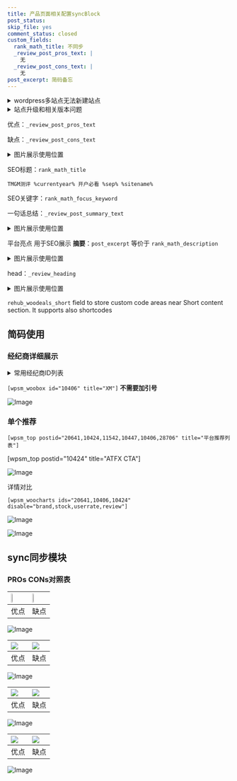 ```yaml
---
title: 产品页面相关配置syncBlock
post_status: 
skip_file: yes
comment_status: closed
custom_fields:
  rank_math_title: 不同步
  _review_post_pros_text: |
    无
  _review_post_cons_text: |
    无
post_excerpt: 简码备忘
---
```

<details><summary>wordpress多站点无法新建站点</summary>

<li>和报错需要清理cookies一样的原因</li>
<li>wp-config.php里面<code>define( 'SUBDOMAIN_INSTALL', false );//子域名安装</code></li>
<li>新建子站点是用<code>define( 'SUBDOMAIN_INSTALL', true);//子域名安装</code> 完成以后，改成<code>false</code></li>
</details>

<details><summary>站点升级和相关版本问题</summary>

<p>wordpress：5.9.9
woocommerce：7.5.1
出现问题的地方：主题选项里面>><strong>Product layout >>compact style</strong></p>
<p>如何出现没有用过的字段 导致无法保存。先导出配置 然后进行修改，后面再次恢复即可。</p>
<p>出现部分字段无法显示时，需要返回默认布局后，对产品进行保存就好了。</p>
<p></p>
</details>

优点：`_review_post_pros_text`

缺点：`_review_post_cons_text`

<details><summary>图片展示使用位置</summary>

<img src="https://prod-files-secure.s3.us-west-2.amazonaws.com/39ed1227-6d7d-4570-be36-9ccd4a2c4241/f51d3d83-55d4-4bdf-9604-f37ec77ab556/Untitled.png?X-Amz-Algorithm=AWS4-HMAC-SHA256&X-Amz-Content-Sha256=UNSIGNED-PAYLOAD&X-Amz-Credential=ASIAZI2LB466UKRRAGXJ%2F20250312%2Fus-west-2%2Fs3%2Faws4_request&X-Amz-Date=20250312T225525Z&X-Amz-Expires=3600&X-Amz-Security-Token=IQoJb3JpZ2luX2VjEH4aCXVzLXdlc3QtMiJIMEYCIQDGJar9L0rvdsgPUGtRdIe1hTYzyV9XX80M8GOU%2BtM9dgIhAJZ0fPewW1N3GkZxQtTXo3XPGPC1JvCTMofxlrS2XXpjKogECMf%2F%2F%2F%2F%2F%2F%2F%2F%2F%2FwEQABoMNjM3NDIzMTgzODA1IgzMR2tqsUxiW8dacw8q3AO8Ii2fqJKDdLBupMfe9%2F7RrvEn8xjJnUQJ%2BhALH6LAd4V70yw1SeqN2Ml8W5ZVIsokduPYYAJ8XEHwMaix5P2uE3uAKhfbNfTZW%2BcA5XLIUkt9XU5Ub9OdU4QULW0zH4Eh8qVAsPWVCi4Rynnuh7XBbUciL%2BysqfqNkVI%2B%2Fkk4SLNPMC1VC32sY6w0R%2BpPPIcMBoVQMm74pQ6oPqX7z6BDpjWV%2FznxeiYFr%2FQ5OCV%2FSYr6G4s1tz9xzm8JHJAAjH%2F1LNBYG72P9YrbI58DR7NB90sCtIsq9F5MKeLe8bRgcatbBSWrdeRS5gIdb0tm2JDqoHZNPirkJtt%2FyrjvaYx0UXQ%2FjoLkl1IsFs%2FtAmqBPh5SxQAR%2FTucTUUpNJ0%2BU7r3QXfjion0zCM1gmYLCWri02pQYCPEAr0X8Luk7s7PRHMtcg6zT68Uz76FtnDQccV3Xsvd6xnrDSyXEofLIi20oXhr9OH6KbM301JE1%2BPMXv78dsiSgt9iLKyfsfQsTTm0czJ85XhXMNLpnKVVg%2FzYhWXblY53JJ5ZEWB8%2B7KXFOqF35PGMR%2Fq3eOYzXSPLqEFn0%2F2qvZeleiQtUrS1Trvy947yIZDcSf24X61tc0XBy3DmyM2ZOeL4SJTVzDQgsi%2BBjqkAXVP%2FEG7pKtheoEljkTUMie%2Bz1whvKCvFzs82G0D0axNd%2FMfsqb1GhB8npvJ9I29gu7CsZJkZn2goqqnkrVaZRhfHlq%2BnwJkbT2cukSyzlZARx8wmc4djSpFMsK7AXPxqtqwRT3%2BJ%2Fv9dUSCmmvndTQMg6dRSy7TXVXC2u2SczTIUP1dzhavgWpVLoeImxiZFUIekUyROhFGhS%2BqEHrwhFBwaF3X&X-Amz-Signature=6f41de8d4d9620f420545a4169ae9bc8dc90787296f5b59f3a6913a19c2665ed&X-Amz-SignedHeaders=host&x-id=GetObject" alt="Image">
</details>

SEO标题：`rank_math_title`

`TMGM测评 %currentyear% 开户必看 %sep% %sitename%`

SEO关键字：`rank_math_focus_keyword`

一句话总结：`_review_post_summary_text`

<details><summary>图片展示使用位置</summary>

<img src="https://prod-files-secure.s3.us-west-2.amazonaws.com/39ed1227-6d7d-4570-be36-9ccd4a2c4241/4b96a922-296c-4f4e-8630-d1c870cbce01/Untitled.png?X-Amz-Algorithm=AWS4-HMAC-SHA256&X-Amz-Content-Sha256=UNSIGNED-PAYLOAD&X-Amz-Credential=ASIAZI2LB466V6M45EDP%2F20250312%2Fus-west-2%2Fs3%2Faws4_request&X-Amz-Date=20250312T225525Z&X-Amz-Expires=3600&X-Amz-Security-Token=IQoJb3JpZ2luX2VjEH4aCXVzLXdlc3QtMiJIMEYCIQCZNgNForPckev3s1qs3NzqAdT%2Bq5FAQY8%2BIA4WHhrWlAIhAJL%2Bzg%2BkDs23y%2BV02JX%2FXUZcRutCV8o4AQyFF4Up6AMwKogECMf%2F%2F%2F%2F%2F%2F%2F%2F%2F%2FwEQABoMNjM3NDIzMTgzODA1IgxED8s8VDBUL7%2FNKx0q3APyFpdU%2FhJRalGLZONUaRaGpFJqRpeGE4crDorlKb6JsSQL5NvpkXbzMRIi%2BuotAFPiWGG6bCk20iZz7Q%2F6IZ9Jk1qi4RQIdG%2FQKEQCyTzRbGW2nb1AQ3zS75Ab7dESCJNiz5m4fp3byeIy9Ofc547uVJCyqzzY%2Bqic3qXqnTh0axUgIfs0wMMjwMxYdI7DeCnfSu9t4CpLWTOq4ZKaVYtcjfzLENtTMrmu3f7Gk9VG53D8pM9a0SW5lET2r2enzTrbvBQkNfCkFNiJJJBzyz%2BqIZyebB4sQagay9gKVPgipdhxX3ElOqOp%2Bs9gb3CdGtL7L2qe8zMDmyXklTWoCxkyf1ML5VzCXxSo2S3xJYXggPEecEKs1soem7Kw2i5UrdIv0qQ4JuFhrNM%2F9EqRLlD1bm%2F8bK6B9a1aFH2O4qcMgxKLa%2BNjbqvXwgcL5tpEkQk4pH3Vs0f4OqYLlq1k4PHpxO85SyR56R5DxNcJVG24z6XjH0J2b9oIIlXehYTs7yrRP4Bvm9GqVHZi2fGC7nsxCMz1MN44vKPIgZdXtt0UimJo2kf7qYF%2F%2BFNnwWuZ2E%2BFQ3Xn336zN0YYoRlSMqzIwcbIH5jumyK7PuwtBvSXd2REUESd1DW0o1km9jDSgsi%2BBjqkAV8TdMeE5VVrfLGYMZ%2BkDFIOZ0diWD0H%2FXVT%2FFPhu1zO6ZIUqhxUFMvCXUz%2FWc9AI2a2LDP3lI4XjBm24pWJXnEcBs81FNmXzTAVHEaU3k1uHYgHR9xeMoYjPG2AeJLi7ArS4xPuk5tCTPeBiVmm%2BToM4jZwfO6Kwgw6cDGB14oDrN23eeO3rVvXaVPD9dty4wxKmsDRmuo601wksW6QVkT9z%2B8A&X-Amz-Signature=31122844c53a2e9e1f2ee8247ca3edcd8cbd4aa79624c4778b99caf744c3bf06&X-Amz-SignedHeaders=host&x-id=GetObject" alt="Image">
</details>

平台亮点 用于SEO展示 **摘要**：`post_excerpt`  等价于 `rank_math_description`

<details><summary>图片展示使用位置</summary>

<img src="https://prod-files-secure.s3.us-west-2.amazonaws.com/39ed1227-6d7d-4570-be36-9ccd4a2c4241/1ee11f63-b60a-4dfe-a7a7-d58ff23b5d88/Untitled.png?X-Amz-Algorithm=AWS4-HMAC-SHA256&X-Amz-Content-Sha256=UNSIGNED-PAYLOAD&X-Amz-Credential=ASIAZI2LB466437ZF6BO%2F20250312%2Fus-west-2%2Fs3%2Faws4_request&X-Amz-Date=20250312T225525Z&X-Amz-Expires=3600&X-Amz-Security-Token=IQoJb3JpZ2luX2VjEH4aCXVzLXdlc3QtMiJGMEQCIG7eNV3xLbdHPHq3DhDoDum%2FZ7yeh49vXpNF1wkTd7L0AiByudkD8JhsVhZhRmizb1OtbL4YTPAH1Mi%2BwGD6vGwGOyqIBAjH%2F%2F%2F%2F%2F%2F%2F%2F%2F%2F8BEAAaDDYzNzQyMzE4MzgwNSIMVd4ILqlhhQZ%2FvV9zKtwDHFdtihDUU1eTDK7gLMP4Ehq5DERtacGDjf6uXwQYNuA%2BPOX9KxBmiQIu%2Bc9uVZnFirvP8JtNtEn2m8pfURou8EqqojO%2BhCM9pB8zEMkxHMVWbMg94ma6NSObx1%2FJzhNoYQTN74LXMUeDI%2Fl%2BxrLWYz%2Fl9NlBvoE3AO7Ukn%2BW0LJuHuN8PNdhxcv4jLcCf10za%2BOYT4Y5R098m4pPJLvmFlz8fhLFHGEmeYmZSQEoT0i0QvcqIUeuUF4cjZENeuS1%2BMWZhRO3oTqMlSl1yCAHFnKRGrVLLn8dnX9Gkdc34OAiwJeV959kPl2oBqiE%2BKWeWQ0KaK23EHQ3L0CCAZiQs2utNhJ2YfzVyWEhnGuVpgFbUz2h1mgQXgRcVxJEgG%2FyjHL0zSoC9zdhONkX4fjMo4fMT7K3WGYkgmlMkvWbusoqInsHG9koqn0V0HCoRZj4y4v2EW3bLW5PSSmJfSjjGjSBiJ4hze9KFlGZWO%2F1FPcVi1I8Saji2dq5rBCsU274U6%2BCPULSyRCrJXA9fXbK%2FUaZ7qypb40Cxej%2B5tNYcuSW41M8tyDLaEupjmx7ydMHfe4a%2BUVfkWdhQ%2BuMIehLdPpktaG8aNBzjVWmibgktyl2FbncfqWwoaJV5TEwrIPIvgY6pgHRjmBqzgHinn%2Buqyfz0ex89giWfoRR51pyUuyQVKQalvKcEZXGC58yAKzz8i%2FQlrHqW8Ufql8hvsBAPKHDeLJZ01s4HkdAAyNE8C64mTFNrkYJVbLydMDVqx%2BcDLotEo7xYTuz6lQHzwlHhckR%2FFM2zZrSyJb9esdE4EGICmhiztpqBkgPh9RkbcmyAaZ9BPCmYYSoph0VATERCRQn9xchmm0yV65R&X-Amz-Signature=584e75467aab7b78998f12ca34ceeb4e246c4bcabc0ee0d2409b8a3981c77979&X-Amz-SignedHeaders=host&x-id=GetObject" alt="Image">
<img src="https://prod-files-secure.s3.us-west-2.amazonaws.com/39ed1227-6d7d-4570-be36-9ccd4a2c4241/ad4118b5-78d8-4fbe-801e-3b29b5d99c01/Untitled.png?X-Amz-Algorithm=AWS4-HMAC-SHA256&X-Amz-Content-Sha256=UNSIGNED-PAYLOAD&X-Amz-Credential=ASIAZI2LB466437ZF6BO%2F20250312%2Fus-west-2%2Fs3%2Faws4_request&X-Amz-Date=20250312T225525Z&X-Amz-Expires=3600&X-Amz-Security-Token=IQoJb3JpZ2luX2VjEH4aCXVzLXdlc3QtMiJGMEQCIG7eNV3xLbdHPHq3DhDoDum%2FZ7yeh49vXpNF1wkTd7L0AiByudkD8JhsVhZhRmizb1OtbL4YTPAH1Mi%2BwGD6vGwGOyqIBAjH%2F%2F%2F%2F%2F%2F%2F%2F%2F%2F8BEAAaDDYzNzQyMzE4MzgwNSIMVd4ILqlhhQZ%2FvV9zKtwDHFdtihDUU1eTDK7gLMP4Ehq5DERtacGDjf6uXwQYNuA%2BPOX9KxBmiQIu%2Bc9uVZnFirvP8JtNtEn2m8pfURou8EqqojO%2BhCM9pB8zEMkxHMVWbMg94ma6NSObx1%2FJzhNoYQTN74LXMUeDI%2Fl%2BxrLWYz%2Fl9NlBvoE3AO7Ukn%2BW0LJuHuN8PNdhxcv4jLcCf10za%2BOYT4Y5R098m4pPJLvmFlz8fhLFHGEmeYmZSQEoT0i0QvcqIUeuUF4cjZENeuS1%2BMWZhRO3oTqMlSl1yCAHFnKRGrVLLn8dnX9Gkdc34OAiwJeV959kPl2oBqiE%2BKWeWQ0KaK23EHQ3L0CCAZiQs2utNhJ2YfzVyWEhnGuVpgFbUz2h1mgQXgRcVxJEgG%2FyjHL0zSoC9zdhONkX4fjMo4fMT7K3WGYkgmlMkvWbusoqInsHG9koqn0V0HCoRZj4y4v2EW3bLW5PSSmJfSjjGjSBiJ4hze9KFlGZWO%2F1FPcVi1I8Saji2dq5rBCsU274U6%2BCPULSyRCrJXA9fXbK%2FUaZ7qypb40Cxej%2B5tNYcuSW41M8tyDLaEupjmx7ydMHfe4a%2BUVfkWdhQ%2BuMIehLdPpktaG8aNBzjVWmibgktyl2FbncfqWwoaJV5TEwrIPIvgY6pgHRjmBqzgHinn%2Buqyfz0ex89giWfoRR51pyUuyQVKQalvKcEZXGC58yAKzz8i%2FQlrHqW8Ufql8hvsBAPKHDeLJZ01s4HkdAAyNE8C64mTFNrkYJVbLydMDVqx%2BcDLotEo7xYTuz6lQHzwlHhckR%2FFM2zZrSyJb9esdE4EGICmhiztpqBkgPh9RkbcmyAaZ9BPCmYYSoph0VATERCRQn9xchmm0yV65R&X-Amz-Signature=e39ba51b928b85b97b468ca99184f90b25ada8a46937e5d51fe0c5b77e2576dc&X-Amz-SignedHeaders=host&x-id=GetObject" alt="Image">
<img src="https://prod-files-secure.s3.us-west-2.amazonaws.com/39ed1227-6d7d-4570-be36-9ccd4a2c4241/a38cf7c9-a79c-4b64-9e94-13589fe0758b/Untitled.png?X-Amz-Algorithm=AWS4-HMAC-SHA256&X-Amz-Content-Sha256=UNSIGNED-PAYLOAD&X-Amz-Credential=ASIAZI2LB466437ZF6BO%2F20250312%2Fus-west-2%2Fs3%2Faws4_request&X-Amz-Date=20250312T225525Z&X-Amz-Expires=3600&X-Amz-Security-Token=IQoJb3JpZ2luX2VjEH4aCXVzLXdlc3QtMiJGMEQCIG7eNV3xLbdHPHq3DhDoDum%2FZ7yeh49vXpNF1wkTd7L0AiByudkD8JhsVhZhRmizb1OtbL4YTPAH1Mi%2BwGD6vGwGOyqIBAjH%2F%2F%2F%2F%2F%2F%2F%2F%2F%2F8BEAAaDDYzNzQyMzE4MzgwNSIMVd4ILqlhhQZ%2FvV9zKtwDHFdtihDUU1eTDK7gLMP4Ehq5DERtacGDjf6uXwQYNuA%2BPOX9KxBmiQIu%2Bc9uVZnFirvP8JtNtEn2m8pfURou8EqqojO%2BhCM9pB8zEMkxHMVWbMg94ma6NSObx1%2FJzhNoYQTN74LXMUeDI%2Fl%2BxrLWYz%2Fl9NlBvoE3AO7Ukn%2BW0LJuHuN8PNdhxcv4jLcCf10za%2BOYT4Y5R098m4pPJLvmFlz8fhLFHGEmeYmZSQEoT0i0QvcqIUeuUF4cjZENeuS1%2BMWZhRO3oTqMlSl1yCAHFnKRGrVLLn8dnX9Gkdc34OAiwJeV959kPl2oBqiE%2BKWeWQ0KaK23EHQ3L0CCAZiQs2utNhJ2YfzVyWEhnGuVpgFbUz2h1mgQXgRcVxJEgG%2FyjHL0zSoC9zdhONkX4fjMo4fMT7K3WGYkgmlMkvWbusoqInsHG9koqn0V0HCoRZj4y4v2EW3bLW5PSSmJfSjjGjSBiJ4hze9KFlGZWO%2F1FPcVi1I8Saji2dq5rBCsU274U6%2BCPULSyRCrJXA9fXbK%2FUaZ7qypb40Cxej%2B5tNYcuSW41M8tyDLaEupjmx7ydMHfe4a%2BUVfkWdhQ%2BuMIehLdPpktaG8aNBzjVWmibgktyl2FbncfqWwoaJV5TEwrIPIvgY6pgHRjmBqzgHinn%2Buqyfz0ex89giWfoRR51pyUuyQVKQalvKcEZXGC58yAKzz8i%2FQlrHqW8Ufql8hvsBAPKHDeLJZ01s4HkdAAyNE8C64mTFNrkYJVbLydMDVqx%2BcDLotEo7xYTuz6lQHzwlHhckR%2FFM2zZrSyJb9esdE4EGICmhiztpqBkgPh9RkbcmyAaZ9BPCmYYSoph0VATERCRQn9xchmm0yV65R&X-Amz-Signature=7fab7d310dd2816a068cf7469c1fc2a1ac7a373b628a81041caa47823ff17464&X-Amz-SignedHeaders=host&x-id=GetObject" alt="Image">
<img src="https://prod-files-secure.s3.us-west-2.amazonaws.com/39ed1227-6d7d-4570-be36-9ccd4a2c4241/7da6fc1e-d2ac-42ae-8c75-cb5749aa18f6/Untitled.png?X-Amz-Algorithm=AWS4-HMAC-SHA256&X-Amz-Content-Sha256=UNSIGNED-PAYLOAD&X-Amz-Credential=ASIAZI2LB466437ZF6BO%2F20250312%2Fus-west-2%2Fs3%2Faws4_request&X-Amz-Date=20250312T225525Z&X-Amz-Expires=3600&X-Amz-Security-Token=IQoJb3JpZ2luX2VjEH4aCXVzLXdlc3QtMiJGMEQCIG7eNV3xLbdHPHq3DhDoDum%2FZ7yeh49vXpNF1wkTd7L0AiByudkD8JhsVhZhRmizb1OtbL4YTPAH1Mi%2BwGD6vGwGOyqIBAjH%2F%2F%2F%2F%2F%2F%2F%2F%2F%2F8BEAAaDDYzNzQyMzE4MzgwNSIMVd4ILqlhhQZ%2FvV9zKtwDHFdtihDUU1eTDK7gLMP4Ehq5DERtacGDjf6uXwQYNuA%2BPOX9KxBmiQIu%2Bc9uVZnFirvP8JtNtEn2m8pfURou8EqqojO%2BhCM9pB8zEMkxHMVWbMg94ma6NSObx1%2FJzhNoYQTN74LXMUeDI%2Fl%2BxrLWYz%2Fl9NlBvoE3AO7Ukn%2BW0LJuHuN8PNdhxcv4jLcCf10za%2BOYT4Y5R098m4pPJLvmFlz8fhLFHGEmeYmZSQEoT0i0QvcqIUeuUF4cjZENeuS1%2BMWZhRO3oTqMlSl1yCAHFnKRGrVLLn8dnX9Gkdc34OAiwJeV959kPl2oBqiE%2BKWeWQ0KaK23EHQ3L0CCAZiQs2utNhJ2YfzVyWEhnGuVpgFbUz2h1mgQXgRcVxJEgG%2FyjHL0zSoC9zdhONkX4fjMo4fMT7K3WGYkgmlMkvWbusoqInsHG9koqn0V0HCoRZj4y4v2EW3bLW5PSSmJfSjjGjSBiJ4hze9KFlGZWO%2F1FPcVi1I8Saji2dq5rBCsU274U6%2BCPULSyRCrJXA9fXbK%2FUaZ7qypb40Cxej%2B5tNYcuSW41M8tyDLaEupjmx7ydMHfe4a%2BUVfkWdhQ%2BuMIehLdPpktaG8aNBzjVWmibgktyl2FbncfqWwoaJV5TEwrIPIvgY6pgHRjmBqzgHinn%2Buqyfz0ex89giWfoRR51pyUuyQVKQalvKcEZXGC58yAKzz8i%2FQlrHqW8Ufql8hvsBAPKHDeLJZ01s4HkdAAyNE8C64mTFNrkYJVbLydMDVqx%2BcDLotEo7xYTuz6lQHzwlHhckR%2FFM2zZrSyJb9esdE4EGICmhiztpqBkgPh9RkbcmyAaZ9BPCmYYSoph0VATERCRQn9xchmm0yV65R&X-Amz-Signature=156ff85dec64df6efc250a140e233c1b4d186a3278855741fd7e5a07ee082c3f&X-Amz-SignedHeaders=host&x-id=GetObject" alt="Image">
<img src="https://prod-files-secure.s3.us-west-2.amazonaws.com/39ed1227-6d7d-4570-be36-9ccd4a2c4241/7e97f40a-eaee-47f5-b2f9-475f96808fa7/Untitled.png?X-Amz-Algorithm=AWS4-HMAC-SHA256&X-Amz-Content-Sha256=UNSIGNED-PAYLOAD&X-Amz-Credential=ASIAZI2LB466437ZF6BO%2F20250312%2Fus-west-2%2Fs3%2Faws4_request&X-Amz-Date=20250312T225525Z&X-Amz-Expires=3600&X-Amz-Security-Token=IQoJb3JpZ2luX2VjEH4aCXVzLXdlc3QtMiJGMEQCIG7eNV3xLbdHPHq3DhDoDum%2FZ7yeh49vXpNF1wkTd7L0AiByudkD8JhsVhZhRmizb1OtbL4YTPAH1Mi%2BwGD6vGwGOyqIBAjH%2F%2F%2F%2F%2F%2F%2F%2F%2F%2F8BEAAaDDYzNzQyMzE4MzgwNSIMVd4ILqlhhQZ%2FvV9zKtwDHFdtihDUU1eTDK7gLMP4Ehq5DERtacGDjf6uXwQYNuA%2BPOX9KxBmiQIu%2Bc9uVZnFirvP8JtNtEn2m8pfURou8EqqojO%2BhCM9pB8zEMkxHMVWbMg94ma6NSObx1%2FJzhNoYQTN74LXMUeDI%2Fl%2BxrLWYz%2Fl9NlBvoE3AO7Ukn%2BW0LJuHuN8PNdhxcv4jLcCf10za%2BOYT4Y5R098m4pPJLvmFlz8fhLFHGEmeYmZSQEoT0i0QvcqIUeuUF4cjZENeuS1%2BMWZhRO3oTqMlSl1yCAHFnKRGrVLLn8dnX9Gkdc34OAiwJeV959kPl2oBqiE%2BKWeWQ0KaK23EHQ3L0CCAZiQs2utNhJ2YfzVyWEhnGuVpgFbUz2h1mgQXgRcVxJEgG%2FyjHL0zSoC9zdhONkX4fjMo4fMT7K3WGYkgmlMkvWbusoqInsHG9koqn0V0HCoRZj4y4v2EW3bLW5PSSmJfSjjGjSBiJ4hze9KFlGZWO%2F1FPcVi1I8Saji2dq5rBCsU274U6%2BCPULSyRCrJXA9fXbK%2FUaZ7qypb40Cxej%2B5tNYcuSW41M8tyDLaEupjmx7ydMHfe4a%2BUVfkWdhQ%2BuMIehLdPpktaG8aNBzjVWmibgktyl2FbncfqWwoaJV5TEwrIPIvgY6pgHRjmBqzgHinn%2Buqyfz0ex89giWfoRR51pyUuyQVKQalvKcEZXGC58yAKzz8i%2FQlrHqW8Ufql8hvsBAPKHDeLJZ01s4HkdAAyNE8C64mTFNrkYJVbLydMDVqx%2BcDLotEo7xYTuz6lQHzwlHhckR%2FFM2zZrSyJb9esdE4EGICmhiztpqBkgPh9RkbcmyAaZ9BPCmYYSoph0VATERCRQn9xchmm0yV65R&X-Amz-Signature=16f7a6e0b1694af585275181279589f837967367e6e6cc05b4abe7c77c078520&X-Amz-SignedHeaders=host&x-id=GetObject" alt="Image">
</details>

head：`_review_heading`

<details><summary>图片展示使用位置</summary>

<img src="https://prod-files-secure.s3.us-west-2.amazonaws.com/39ed1227-6d7d-4570-be36-9ccd4a2c4241/3a4650ad-9887-415c-889a-edd51fa54f27/Untitled.png?X-Amz-Algorithm=AWS4-HMAC-SHA256&X-Amz-Content-Sha256=UNSIGNED-PAYLOAD&X-Amz-Credential=ASIAZI2LB466XZBAM66Q%2F20250312%2Fus-west-2%2Fs3%2Faws4_request&X-Amz-Date=20250312T225526Z&X-Amz-Expires=3600&X-Amz-Security-Token=IQoJb3JpZ2luX2VjEH4aCXVzLXdlc3QtMiJHMEUCIC0dy3ovjD7mWJWIQQrCYwMLwlPhKp7NX4z48dzcw41OAiEAjQiF2vHPYFL3529I1ebgI3h3sDjZylhOlq40%2F5YIQ40qiAQIx%2F%2F%2F%2F%2F%2F%2F%2F%2F%2F%2FARAAGgw2Mzc0MjMxODM4MDUiDOeI1txleIJgTCH48SrcA6LKSt3jIQr5QW8JNkpsrqnoQ63h0gk6a84NXrK3BjCgmI0Zg%2BeQUXnuyd5obbw0qzmIjuijBkMEGRiMmbIUH6nNLO%2FX89ZEzlQR0sVLl6dRyUABUe3vGTJaMKNT8bfNcPrN0sD0z603Ecw7fCduXJETKWhXTX10Fjv5G%2B5Xol6wW%2FtraqSZHEtkjwcqifS50dxfNQMr1vyRCrEBqZWRJ4XtYanN7iU%2Ff%2Bq8Djy01MWjBYRBWnwLNMZbffwqhVYCxPooFqf1FyFe1496TED41WUGOgWAWiwPASz%2BKHBfTwIsOv0Bdo28AayOfK3HRljVfZ4D8%2F41JphYBXXok4dJ6kH76pntHWvwPdhO%2B0S54Lt7ziJ1rbZcWh00jc%2FREquvnAdqdI4BAlNBZAK5U%2BuWiyzSWXJ2K8R5b1ZlsieNOpRdZxBP55L0Pf5zasM7ExYnyiZK0gVzLoZUqXaRPGqptiFug3mAXXuZBfvEuKTyjqNiYi%2Bpc441Z%2BbWU96ITJMcnvgs%2Bo%2BepcbfiJ09KlSSpElQSIlPU9uLgcLsErVjh8yAqUAYoiTBqqgWOdwNUqslrVlq687kKam0IPC8xpWWfpCnMVdOdKtM%2BKLK5Lv0ytlLRZ3Q9F542rjAN1nNMKaDyL4GOqUB70hQYWXtJTOLJSreRQP0A%2BJezofFv0c%2Bm5ETdyv7UOibRm%2F91FVwg65SGEz%2FtfaFcVJpyEaYn5uz%2BvzgdNowBu%2BWz%2FRFLcUpkxH5r5EesWXEVyeEP2W8dCaLdGXSu1nCzLqSbCWSIc8UTtodN9tYTae3jNtAndPDvigW0VhFYScO5azTusUzcpni%2Fid6tpvGrSEnDXGrNd3qJvEWOPueWj2YZmaa&X-Amz-Signature=042b451ad1e30d246b5926932eb7cce9bec0a08d3509920334a1ba66ba6c85e9&X-Amz-SignedHeaders=host&x-id=GetObject" alt="Image">
</details>

`rehub_woodeals_short`	field to store custom code areas near Short content section. It supports also shortcodes



## 简码使用

### 经纪商详细展示

<details><summary>常用经纪商ID列表</summary>

<pre><code class="php">嘉盛 ===> 20641  [wpsm_woobox id="20641" title="嘉盛"]
易信easymarkets ===> 11542  [wpsm_woobox id="11542" title="易信easymarkets"]
ATFX外汇 ===> 10424  [wpsm_woobox id="10424" title="ATFX"]
XM ===> 10406  [wpsm_woobox id="10406" title="XM"]
TMGM ===> 29622  [wpsm_woobox id="29622" title="TMGM"]
HYCM ===> 10447  [wpsm_woobox id="10447" title="HYCM"]
fpmarkets澳福外汇 ===> 20639  [wpsm_woobox id="20639" title="fpmarkets澳福外汇"]</code></pre>
</details>

`[wpsm_woobox id="10406" title="XM"]` **不需要加引号**

![Image](https://prod-files-secure.s3.us-west-2.amazonaws.com/39ed1227-6d7d-4570-be36-9ccd4a2c4241/4f898f9d-0fa7-4e43-acd3-ac6bc7be575a/Untitled.png?X-Amz-Algorithm=AWS4-HMAC-SHA256&X-Amz-Content-Sha256=UNSIGNED-PAYLOAD&X-Amz-Credential=ASIAZI2LB466XE7KTV25%2F20250312%2Fus-west-2%2Fs3%2Faws4_request&X-Amz-Date=20250312T225523Z&X-Amz-Expires=3600&X-Amz-Security-Token=IQoJb3JpZ2luX2VjEH4aCXVzLXdlc3QtMiJHMEUCIF8ctx4m%2BEB2SEH%2BmGBrdZXSTDXWapkhYWy%2FAoqfMTRaAiEAubOfnWUA8X8tozHVzAvpBl42wG1IeIFIqzMgA7i3%2Fw8qiAQIx%2F%2F%2F%2F%2F%2F%2F%2F%2F%2F%2FARAAGgw2Mzc0MjMxODM4MDUiDOn7Gr0%2BGDdUq3La1ircA09n%2BM0dE3iGen%2FCiuN5uVoScVUXLEj8iFhKg947%2BCmhMT14K8MCmOPiphumS4GnIUgd%2F8Djt771upyABs2Fqq8X%2BOrPF%2FZlG7UNPA0l0imEnHXc7%2Fxmeqno1kCBfiZX3fOCAzX568WcHeGo9Zt9vg2Lf84RTL5TptgXjRDYQS3mzZD5R2yiMUJbljyQFyrBCmczqKmWIotlaEQPVCCKquDzl3uEvUzWc%2F%2BgeBTAwzY0f4D5kwo2frfZgQXc1BpXWYgszcb02XJSQTP19eDtst6SiGicvKYWf3Ux6gFjjQZdm06ObBWh1cLzolRYEOnQ94OFtgx6l4SRnBShnaGgs%2BfQ37D5L%2BXp7VIyqy6cHDXXw%2BKVUMl7Mw%2FZ8t9C9nZK9uMJp1oFLcPA3zkC3hq0TnDzPDvqo1VxvgpnSx8XkAispMA9IZs6lCg768%2Fq2wtzFQWxxpKV0NdjyHx0bGGHcaNDPsX8inF5ZxcsacZwPHCvQEmHolhQVxomxKDmBOMnKjq7PnWPKi2YwzmYWCoCTR8UN9HQvZ6Wnrwx%2BjJ2wBueAMJty3hn2zyxso%2FaOmnYo%2Bb%2B4Faz3BMus8MqrSpZ%2FPcIlQqjJ8Mc%2FERzPPRGu6eBYAxUycBmK8uergIBMKiDyL4GOqUBdo2q4y62ia09i706veEPS6WHtxG2LuxQVFH5ZTfpX%2FemPGA8Em4afunjHQjB1DCAwGiZjG1f0deom3mtG9B%2ByIasWNDM%2F5Bf%2FoWstWTyl5DmQkEW5JV%2Fv869AhUcrE448QogzeydAceaQud0fHm8T1U%2FRHVuaJj43Qxp5TNn0Wg2TgOwsURmWZVshn0oGHmPk4%2B8HrYjFIz8vv%2BRBCH6A09hr9ZR&X-Amz-Signature=b711b6e31feaab2b341893b43af4f5e2ffc2b1f402c8a8c2a45db90f298ead2c&X-Amz-SignedHeaders=host&x-id=GetObject)

### 单个推荐
`[wpsm_top postid="20641,10424,11542,10447,10406,28706" title="平台推荐列表"]`

[wpsm_top postid="10424" title="ATFX CTA"]

![Image](https://prod-files-secure.s3.us-west-2.amazonaws.com/39ed1227-6d7d-4570-be36-9ccd4a2c4241/5ac620dc-51a8-48b6-b55d-91f47299193c/Untitled.png?X-Amz-Algorithm=AWS4-HMAC-SHA256&X-Amz-Content-Sha256=UNSIGNED-PAYLOAD&X-Amz-Credential=ASIAZI2LB466XE7KTV25%2F20250312%2Fus-west-2%2Fs3%2Faws4_request&X-Amz-Date=20250312T225523Z&X-Amz-Expires=3600&X-Amz-Security-Token=IQoJb3JpZ2luX2VjEH4aCXVzLXdlc3QtMiJHMEUCIF8ctx4m%2BEB2SEH%2BmGBrdZXSTDXWapkhYWy%2FAoqfMTRaAiEAubOfnWUA8X8tozHVzAvpBl42wG1IeIFIqzMgA7i3%2Fw8qiAQIx%2F%2F%2F%2F%2F%2F%2F%2F%2F%2F%2FARAAGgw2Mzc0MjMxODM4MDUiDOn7Gr0%2BGDdUq3La1ircA09n%2BM0dE3iGen%2FCiuN5uVoScVUXLEj8iFhKg947%2BCmhMT14K8MCmOPiphumS4GnIUgd%2F8Djt771upyABs2Fqq8X%2BOrPF%2FZlG7UNPA0l0imEnHXc7%2Fxmeqno1kCBfiZX3fOCAzX568WcHeGo9Zt9vg2Lf84RTL5TptgXjRDYQS3mzZD5R2yiMUJbljyQFyrBCmczqKmWIotlaEQPVCCKquDzl3uEvUzWc%2F%2BgeBTAwzY0f4D5kwo2frfZgQXc1BpXWYgszcb02XJSQTP19eDtst6SiGicvKYWf3Ux6gFjjQZdm06ObBWh1cLzolRYEOnQ94OFtgx6l4SRnBShnaGgs%2BfQ37D5L%2BXp7VIyqy6cHDXXw%2BKVUMl7Mw%2FZ8t9C9nZK9uMJp1oFLcPA3zkC3hq0TnDzPDvqo1VxvgpnSx8XkAispMA9IZs6lCg768%2Fq2wtzFQWxxpKV0NdjyHx0bGGHcaNDPsX8inF5ZxcsacZwPHCvQEmHolhQVxomxKDmBOMnKjq7PnWPKi2YwzmYWCoCTR8UN9HQvZ6Wnrwx%2BjJ2wBueAMJty3hn2zyxso%2FaOmnYo%2Bb%2B4Faz3BMus8MqrSpZ%2FPcIlQqjJ8Mc%2FERzPPRGu6eBYAxUycBmK8uergIBMKiDyL4GOqUBdo2q4y62ia09i706veEPS6WHtxG2LuxQVFH5ZTfpX%2FemPGA8Em4afunjHQjB1DCAwGiZjG1f0deom3mtG9B%2ByIasWNDM%2F5Bf%2FoWstWTyl5DmQkEW5JV%2Fv869AhUcrE448QogzeydAceaQud0fHm8T1U%2FRHVuaJj43Qxp5TNn0Wg2TgOwsURmWZVshn0oGHmPk4%2B8HrYjFIz8vv%2BRBCH6A09hr9ZR&X-Amz-Signature=cbb9e80d962e015ed977ff7dd7c3680a742ae779812a46d36931fd6d199322ce&X-Amz-SignedHeaders=host&x-id=GetObject)

详情对比

`[wpsm_woocharts ids="20641,10406,10424" disable="brand,stock,userrate,review"]`

![Image](https://prod-files-secure.s3.us-west-2.amazonaws.com/39ed1227-6d7d-4570-be36-9ccd4a2c4241/bf3ba45f-b9f3-4295-8aef-b4a495fd25f4/Untitled.png?X-Amz-Algorithm=AWS4-HMAC-SHA256&X-Amz-Content-Sha256=UNSIGNED-PAYLOAD&X-Amz-Credential=ASIAZI2LB466XE7KTV25%2F20250312%2Fus-west-2%2Fs3%2Faws4_request&X-Amz-Date=20250312T225523Z&X-Amz-Expires=3600&X-Amz-Security-Token=IQoJb3JpZ2luX2VjEH4aCXVzLXdlc3QtMiJHMEUCIF8ctx4m%2BEB2SEH%2BmGBrdZXSTDXWapkhYWy%2FAoqfMTRaAiEAubOfnWUA8X8tozHVzAvpBl42wG1IeIFIqzMgA7i3%2Fw8qiAQIx%2F%2F%2F%2F%2F%2F%2F%2F%2F%2F%2FARAAGgw2Mzc0MjMxODM4MDUiDOn7Gr0%2BGDdUq3La1ircA09n%2BM0dE3iGen%2FCiuN5uVoScVUXLEj8iFhKg947%2BCmhMT14K8MCmOPiphumS4GnIUgd%2F8Djt771upyABs2Fqq8X%2BOrPF%2FZlG7UNPA0l0imEnHXc7%2Fxmeqno1kCBfiZX3fOCAzX568WcHeGo9Zt9vg2Lf84RTL5TptgXjRDYQS3mzZD5R2yiMUJbljyQFyrBCmczqKmWIotlaEQPVCCKquDzl3uEvUzWc%2F%2BgeBTAwzY0f4D5kwo2frfZgQXc1BpXWYgszcb02XJSQTP19eDtst6SiGicvKYWf3Ux6gFjjQZdm06ObBWh1cLzolRYEOnQ94OFtgx6l4SRnBShnaGgs%2BfQ37D5L%2BXp7VIyqy6cHDXXw%2BKVUMl7Mw%2FZ8t9C9nZK9uMJp1oFLcPA3zkC3hq0TnDzPDvqo1VxvgpnSx8XkAispMA9IZs6lCg768%2Fq2wtzFQWxxpKV0NdjyHx0bGGHcaNDPsX8inF5ZxcsacZwPHCvQEmHolhQVxomxKDmBOMnKjq7PnWPKi2YwzmYWCoCTR8UN9HQvZ6Wnrwx%2BjJ2wBueAMJty3hn2zyxso%2FaOmnYo%2Bb%2B4Faz3BMus8MqrSpZ%2FPcIlQqjJ8Mc%2FERzPPRGu6eBYAxUycBmK8uergIBMKiDyL4GOqUBdo2q4y62ia09i706veEPS6WHtxG2LuxQVFH5ZTfpX%2FemPGA8Em4afunjHQjB1DCAwGiZjG1f0deom3mtG9B%2ByIasWNDM%2F5Bf%2FoWstWTyl5DmQkEW5JV%2Fv869AhUcrE448QogzeydAceaQud0fHm8T1U%2FRHVuaJj43Qxp5TNn0Wg2TgOwsURmWZVshn0oGHmPk4%2B8HrYjFIz8vv%2BRBCH6A09hr9ZR&X-Amz-Signature=17973ec57b9df5c49d8cedd6caf23881e2085c4abc32c4f82f26e8f9d1691d4b&X-Amz-SignedHeaders=host&x-id=GetObject)

![Image](https://prod-files-secure.s3.us-west-2.amazonaws.com/39ed1227-6d7d-4570-be36-9ccd4a2c4241/30bc56ef-f383-4b48-9768-2ebc9e436ec0/Untitled.png?X-Amz-Algorithm=AWS4-HMAC-SHA256&X-Amz-Content-Sha256=UNSIGNED-PAYLOAD&X-Amz-Credential=ASIAZI2LB466XE7KTV25%2F20250312%2Fus-west-2%2Fs3%2Faws4_request&X-Amz-Date=20250312T225523Z&X-Amz-Expires=3600&X-Amz-Security-Token=IQoJb3JpZ2luX2VjEH4aCXVzLXdlc3QtMiJHMEUCIF8ctx4m%2BEB2SEH%2BmGBrdZXSTDXWapkhYWy%2FAoqfMTRaAiEAubOfnWUA8X8tozHVzAvpBl42wG1IeIFIqzMgA7i3%2Fw8qiAQIx%2F%2F%2F%2F%2F%2F%2F%2F%2F%2F%2FARAAGgw2Mzc0MjMxODM4MDUiDOn7Gr0%2BGDdUq3La1ircA09n%2BM0dE3iGen%2FCiuN5uVoScVUXLEj8iFhKg947%2BCmhMT14K8MCmOPiphumS4GnIUgd%2F8Djt771upyABs2Fqq8X%2BOrPF%2FZlG7UNPA0l0imEnHXc7%2Fxmeqno1kCBfiZX3fOCAzX568WcHeGo9Zt9vg2Lf84RTL5TptgXjRDYQS3mzZD5R2yiMUJbljyQFyrBCmczqKmWIotlaEQPVCCKquDzl3uEvUzWc%2F%2BgeBTAwzY0f4D5kwo2frfZgQXc1BpXWYgszcb02XJSQTP19eDtst6SiGicvKYWf3Ux6gFjjQZdm06ObBWh1cLzolRYEOnQ94OFtgx6l4SRnBShnaGgs%2BfQ37D5L%2BXp7VIyqy6cHDXXw%2BKVUMl7Mw%2FZ8t9C9nZK9uMJp1oFLcPA3zkC3hq0TnDzPDvqo1VxvgpnSx8XkAispMA9IZs6lCg768%2Fq2wtzFQWxxpKV0NdjyHx0bGGHcaNDPsX8inF5ZxcsacZwPHCvQEmHolhQVxomxKDmBOMnKjq7PnWPKi2YwzmYWCoCTR8UN9HQvZ6Wnrwx%2BjJ2wBueAMJty3hn2zyxso%2FaOmnYo%2Bb%2B4Faz3BMus8MqrSpZ%2FPcIlQqjJ8Mc%2FERzPPRGu6eBYAxUycBmK8uergIBMKiDyL4GOqUBdo2q4y62ia09i706veEPS6WHtxG2LuxQVFH5ZTfpX%2FemPGA8Em4afunjHQjB1DCAwGiZjG1f0deom3mtG9B%2ByIasWNDM%2F5Bf%2FoWstWTyl5DmQkEW5JV%2Fv869AhUcrE448QogzeydAceaQud0fHm8T1U%2FRHVuaJj43Qxp5TNn0Wg2TgOwsURmWZVshn0oGHmPk4%2B8HrYjFIz8vv%2BRBCH6A09hr9ZR&X-Amz-Signature=ac9a48cb3d50a678bdbaee7a7cb605245ceaf69c6c9e44612b3b3cc77a5bd1b2&X-Amz-SignedHeaders=host&x-id=GetObject)

## sync同步模块

### PROs CONs对照表

| <img src="https://cdn.ifttt.fun/gh/jarlin8/OSS@main/icons/customize/pros.svg" height="auto" width="37.3%"> | <img src="https://cdn.ifttt.fun/gh/jarlin8/OSS@main/icons/customize/cons.svg" height="auto" width="28.8%"> |
| :--- | :--- |
| 优点 | 缺点 |

![Image](https://prod-files-secure.s3.us-west-2.amazonaws.com/39ed1227-6d7d-4570-be36-9ccd4a2c4241/8742b755-dfb5-4004-9a5f-d6e561664bd8/Untitled.png?X-Amz-Algorithm=AWS4-HMAC-SHA256&X-Amz-Content-Sha256=UNSIGNED-PAYLOAD&X-Amz-Credential=ASIAZI2LB466XE7KTV25%2F20250312%2Fus-west-2%2Fs3%2Faws4_request&X-Amz-Date=20250312T225523Z&X-Amz-Expires=3600&X-Amz-Security-Token=IQoJb3JpZ2luX2VjEH4aCXVzLXdlc3QtMiJHMEUCIF8ctx4m%2BEB2SEH%2BmGBrdZXSTDXWapkhYWy%2FAoqfMTRaAiEAubOfnWUA8X8tozHVzAvpBl42wG1IeIFIqzMgA7i3%2Fw8qiAQIx%2F%2F%2F%2F%2F%2F%2F%2F%2F%2F%2FARAAGgw2Mzc0MjMxODM4MDUiDOn7Gr0%2BGDdUq3La1ircA09n%2BM0dE3iGen%2FCiuN5uVoScVUXLEj8iFhKg947%2BCmhMT14K8MCmOPiphumS4GnIUgd%2F8Djt771upyABs2Fqq8X%2BOrPF%2FZlG7UNPA0l0imEnHXc7%2Fxmeqno1kCBfiZX3fOCAzX568WcHeGo9Zt9vg2Lf84RTL5TptgXjRDYQS3mzZD5R2yiMUJbljyQFyrBCmczqKmWIotlaEQPVCCKquDzl3uEvUzWc%2F%2BgeBTAwzY0f4D5kwo2frfZgQXc1BpXWYgszcb02XJSQTP19eDtst6SiGicvKYWf3Ux6gFjjQZdm06ObBWh1cLzolRYEOnQ94OFtgx6l4SRnBShnaGgs%2BfQ37D5L%2BXp7VIyqy6cHDXXw%2BKVUMl7Mw%2FZ8t9C9nZK9uMJp1oFLcPA3zkC3hq0TnDzPDvqo1VxvgpnSx8XkAispMA9IZs6lCg768%2Fq2wtzFQWxxpKV0NdjyHx0bGGHcaNDPsX8inF5ZxcsacZwPHCvQEmHolhQVxomxKDmBOMnKjq7PnWPKi2YwzmYWCoCTR8UN9HQvZ6Wnrwx%2BjJ2wBueAMJty3hn2zyxso%2FaOmnYo%2Bb%2B4Faz3BMus8MqrSpZ%2FPcIlQqjJ8Mc%2FERzPPRGu6eBYAxUycBmK8uergIBMKiDyL4GOqUBdo2q4y62ia09i706veEPS6WHtxG2LuxQVFH5ZTfpX%2FemPGA8Em4afunjHQjB1DCAwGiZjG1f0deom3mtG9B%2ByIasWNDM%2F5Bf%2FoWstWTyl5DmQkEW5JV%2Fv869AhUcrE448QogzeydAceaQud0fHm8T1U%2FRHVuaJj43Qxp5TNn0Wg2TgOwsURmWZVshn0oGHmPk4%2B8HrYjFIz8vv%2BRBCH6A09hr9ZR&X-Amz-Signature=8553bae9ad4725926aee739493f56eaadbfda4e8f896885683515c5bc8112b23&X-Amz-SignedHeaders=host&x-id=GetObject)

| <img src="https://cdn.ifttt.fun/gh/jarlin8/OSS@main/icons/customize/pros1.svg" height="auto"> | <img src="https://cdn.ifttt.fun/gh/jarlin8/OSS@main/icons/customize/cons1.svg" height="auto"> |
| :--- | :--- |
| 优点 | 缺点 |

![Image](https://prod-files-secure.s3.us-west-2.amazonaws.com/39ed1227-6d7d-4570-be36-9ccd4a2c4241/806358f8-c9c4-4e17-bb35-c6c76a5397a5/Untitled.png?X-Amz-Algorithm=AWS4-HMAC-SHA256&X-Amz-Content-Sha256=UNSIGNED-PAYLOAD&X-Amz-Credential=ASIAZI2LB466XE7KTV25%2F20250312%2Fus-west-2%2Fs3%2Faws4_request&X-Amz-Date=20250312T225523Z&X-Amz-Expires=3600&X-Amz-Security-Token=IQoJb3JpZ2luX2VjEH4aCXVzLXdlc3QtMiJHMEUCIF8ctx4m%2BEB2SEH%2BmGBrdZXSTDXWapkhYWy%2FAoqfMTRaAiEAubOfnWUA8X8tozHVzAvpBl42wG1IeIFIqzMgA7i3%2Fw8qiAQIx%2F%2F%2F%2F%2F%2F%2F%2F%2F%2F%2FARAAGgw2Mzc0MjMxODM4MDUiDOn7Gr0%2BGDdUq3La1ircA09n%2BM0dE3iGen%2FCiuN5uVoScVUXLEj8iFhKg947%2BCmhMT14K8MCmOPiphumS4GnIUgd%2F8Djt771upyABs2Fqq8X%2BOrPF%2FZlG7UNPA0l0imEnHXc7%2Fxmeqno1kCBfiZX3fOCAzX568WcHeGo9Zt9vg2Lf84RTL5TptgXjRDYQS3mzZD5R2yiMUJbljyQFyrBCmczqKmWIotlaEQPVCCKquDzl3uEvUzWc%2F%2BgeBTAwzY0f4D5kwo2frfZgQXc1BpXWYgszcb02XJSQTP19eDtst6SiGicvKYWf3Ux6gFjjQZdm06ObBWh1cLzolRYEOnQ94OFtgx6l4SRnBShnaGgs%2BfQ37D5L%2BXp7VIyqy6cHDXXw%2BKVUMl7Mw%2FZ8t9C9nZK9uMJp1oFLcPA3zkC3hq0TnDzPDvqo1VxvgpnSx8XkAispMA9IZs6lCg768%2Fq2wtzFQWxxpKV0NdjyHx0bGGHcaNDPsX8inF5ZxcsacZwPHCvQEmHolhQVxomxKDmBOMnKjq7PnWPKi2YwzmYWCoCTR8UN9HQvZ6Wnrwx%2BjJ2wBueAMJty3hn2zyxso%2FaOmnYo%2Bb%2B4Faz3BMus8MqrSpZ%2FPcIlQqjJ8Mc%2FERzPPRGu6eBYAxUycBmK8uergIBMKiDyL4GOqUBdo2q4y62ia09i706veEPS6WHtxG2LuxQVFH5ZTfpX%2FemPGA8Em4afunjHQjB1DCAwGiZjG1f0deom3mtG9B%2ByIasWNDM%2F5Bf%2FoWstWTyl5DmQkEW5JV%2Fv869AhUcrE448QogzeydAceaQud0fHm8T1U%2FRHVuaJj43Qxp5TNn0Wg2TgOwsURmWZVshn0oGHmPk4%2B8HrYjFIz8vv%2BRBCH6A09hr9ZR&X-Amz-Signature=9eacc011434e05499f65af5559971a42e0b20e37cbabb4e30dff1a0592f3a664&X-Amz-SignedHeaders=host&x-id=GetObject)

| <img src="https://cdn.ifttt.fun/gh/jarlin8/OSS@main/icons/customize/pros2.svg" height="auto"> | <img src="https://cdn.ifttt.fun/gh/jarlin8/OSS@main/icons/customize/cons2.svg" height="auto"> |
| :--- | :--- |
| 优点 | 缺点 |

![Image](https://prod-files-secure.s3.us-west-2.amazonaws.com/39ed1227-6d7d-4570-be36-9ccd4a2c4241/a9245ec9-70dd-4005-b534-0d54315fc5f3/Untitled.png?X-Amz-Algorithm=AWS4-HMAC-SHA256&X-Amz-Content-Sha256=UNSIGNED-PAYLOAD&X-Amz-Credential=ASIAZI2LB466XE7KTV25%2F20250312%2Fus-west-2%2Fs3%2Faws4_request&X-Amz-Date=20250312T225523Z&X-Amz-Expires=3600&X-Amz-Security-Token=IQoJb3JpZ2luX2VjEH4aCXVzLXdlc3QtMiJHMEUCIF8ctx4m%2BEB2SEH%2BmGBrdZXSTDXWapkhYWy%2FAoqfMTRaAiEAubOfnWUA8X8tozHVzAvpBl42wG1IeIFIqzMgA7i3%2Fw8qiAQIx%2F%2F%2F%2F%2F%2F%2F%2F%2F%2F%2FARAAGgw2Mzc0MjMxODM4MDUiDOn7Gr0%2BGDdUq3La1ircA09n%2BM0dE3iGen%2FCiuN5uVoScVUXLEj8iFhKg947%2BCmhMT14K8MCmOPiphumS4GnIUgd%2F8Djt771upyABs2Fqq8X%2BOrPF%2FZlG7UNPA0l0imEnHXc7%2Fxmeqno1kCBfiZX3fOCAzX568WcHeGo9Zt9vg2Lf84RTL5TptgXjRDYQS3mzZD5R2yiMUJbljyQFyrBCmczqKmWIotlaEQPVCCKquDzl3uEvUzWc%2F%2BgeBTAwzY0f4D5kwo2frfZgQXc1BpXWYgszcb02XJSQTP19eDtst6SiGicvKYWf3Ux6gFjjQZdm06ObBWh1cLzolRYEOnQ94OFtgx6l4SRnBShnaGgs%2BfQ37D5L%2BXp7VIyqy6cHDXXw%2BKVUMl7Mw%2FZ8t9C9nZK9uMJp1oFLcPA3zkC3hq0TnDzPDvqo1VxvgpnSx8XkAispMA9IZs6lCg768%2Fq2wtzFQWxxpKV0NdjyHx0bGGHcaNDPsX8inF5ZxcsacZwPHCvQEmHolhQVxomxKDmBOMnKjq7PnWPKi2YwzmYWCoCTR8UN9HQvZ6Wnrwx%2BjJ2wBueAMJty3hn2zyxso%2FaOmnYo%2Bb%2B4Faz3BMus8MqrSpZ%2FPcIlQqjJ8Mc%2FERzPPRGu6eBYAxUycBmK8uergIBMKiDyL4GOqUBdo2q4y62ia09i706veEPS6WHtxG2LuxQVFH5ZTfpX%2FemPGA8Em4afunjHQjB1DCAwGiZjG1f0deom3mtG9B%2ByIasWNDM%2F5Bf%2FoWstWTyl5DmQkEW5JV%2Fv869AhUcrE448QogzeydAceaQud0fHm8T1U%2FRHVuaJj43Qxp5TNn0Wg2TgOwsURmWZVshn0oGHmPk4%2B8HrYjFIz8vv%2BRBCH6A09hr9ZR&X-Amz-Signature=6dcbb5601c4ce101d92400d5bb930546fd6c14531b3ab0717c3b71fc1a44e467&X-Amz-SignedHeaders=host&x-id=GetObject)

| <img src="https://cdn.ifttt.fun/gh/jarlin8/OSS@main/icons/customize/pros3.svg" height="auto"> | <img src="https://cdn.ifttt.fun/gh/jarlin8/OSS@main/icons/customize/cons3.svg" height="auto"> |
| :--- | :--- |
| 优点 | 缺点 |

![Image](https://prod-files-secure.s3.us-west-2.amazonaws.com/39ed1227-6d7d-4570-be36-9ccd4a2c4241/e1e580a2-2e5c-4780-9ff4-19c318fc2284/Untitled.png?X-Amz-Algorithm=AWS4-HMAC-SHA256&X-Amz-Content-Sha256=UNSIGNED-PAYLOAD&X-Amz-Credential=ASIAZI2LB466XE7KTV25%2F20250312%2Fus-west-2%2Fs3%2Faws4_request&X-Amz-Date=20250312T225523Z&X-Amz-Expires=3600&X-Amz-Security-Token=IQoJb3JpZ2luX2VjEH4aCXVzLXdlc3QtMiJHMEUCIF8ctx4m%2BEB2SEH%2BmGBrdZXSTDXWapkhYWy%2FAoqfMTRaAiEAubOfnWUA8X8tozHVzAvpBl42wG1IeIFIqzMgA7i3%2Fw8qiAQIx%2F%2F%2F%2F%2F%2F%2F%2F%2F%2F%2FARAAGgw2Mzc0MjMxODM4MDUiDOn7Gr0%2BGDdUq3La1ircA09n%2BM0dE3iGen%2FCiuN5uVoScVUXLEj8iFhKg947%2BCmhMT14K8MCmOPiphumS4GnIUgd%2F8Djt771upyABs2Fqq8X%2BOrPF%2FZlG7UNPA0l0imEnHXc7%2Fxmeqno1kCBfiZX3fOCAzX568WcHeGo9Zt9vg2Lf84RTL5TptgXjRDYQS3mzZD5R2yiMUJbljyQFyrBCmczqKmWIotlaEQPVCCKquDzl3uEvUzWc%2F%2BgeBTAwzY0f4D5kwo2frfZgQXc1BpXWYgszcb02XJSQTP19eDtst6SiGicvKYWf3Ux6gFjjQZdm06ObBWh1cLzolRYEOnQ94OFtgx6l4SRnBShnaGgs%2BfQ37D5L%2BXp7VIyqy6cHDXXw%2BKVUMl7Mw%2FZ8t9C9nZK9uMJp1oFLcPA3zkC3hq0TnDzPDvqo1VxvgpnSx8XkAispMA9IZs6lCg768%2Fq2wtzFQWxxpKV0NdjyHx0bGGHcaNDPsX8inF5ZxcsacZwPHCvQEmHolhQVxomxKDmBOMnKjq7PnWPKi2YwzmYWCoCTR8UN9HQvZ6Wnrwx%2BjJ2wBueAMJty3hn2zyxso%2FaOmnYo%2Bb%2B4Faz3BMus8MqrSpZ%2FPcIlQqjJ8Mc%2FERzPPRGu6eBYAxUycBmK8uergIBMKiDyL4GOqUBdo2q4y62ia09i706veEPS6WHtxG2LuxQVFH5ZTfpX%2FemPGA8Em4afunjHQjB1DCAwGiZjG1f0deom3mtG9B%2ByIasWNDM%2F5Bf%2FoWstWTyl5DmQkEW5JV%2Fv869AhUcrE448QogzeydAceaQud0fHm8T1U%2FRHVuaJj43Qxp5TNn0Wg2TgOwsURmWZVshn0oGHmPk4%2B8HrYjFIz8vv%2BRBCH6A09hr9ZR&X-Amz-Signature=c88e9e2dbca664f2ce481adab0b961885aefff6ecc329fbda6417b53551ff84d&X-Amz-SignedHeaders=host&x-id=GetObject)